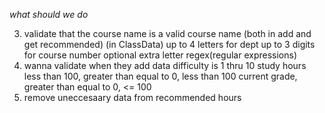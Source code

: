 *what should we do*

<!-- 1) get rid of credits from all data
2) all file names CPSCXXX -->
3) validate that the course name is a valid course name (both in add and get  recommended) (in ClassData)
    up to 4 letters for dept
    up to 3 digits for course number
    optional extra letter
    regex(regular expressions)
4) wanna validate when they add data 
    difficulty is 1 thru 10
    study hours less than 100, greater than equal to 0, less than 100
    current grade, greater than equal to 0, <= 100
5) remove uneccesaary data from recommended hours
    